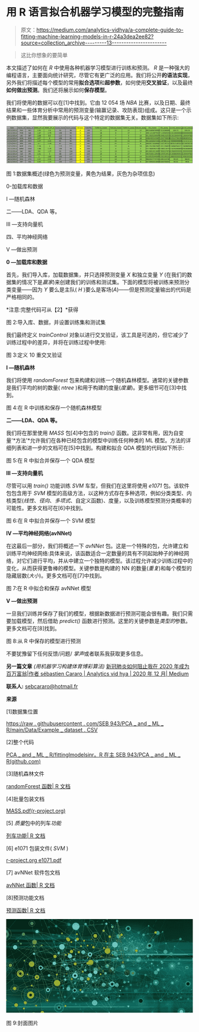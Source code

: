 # 用 R 语言拟合机器学习模型的完整指南

> 原文：<https://medium.com/analytics-vidhya/a-complete-guide-to-fitting-machine-learning-models-in-r-24a3dea2ee82?source=collection_archive---------13----------------------->

> 这比你想象的要简单

本文描述了如何在 *R* 中使用各种机器学习模型进行训练和预测。 *R* 是一种强大的编程语言，主要面向统计研究，尽管它有更广泛的应用。我们将公开**的语法实现**，另外我们将描述每个模型的常用**拟合选项**和**超参数**，如何使用**交叉验证**，以及最终**如何做出预测**。我们还将展示如何**保存模型**。

我们将使用的数据可以在[1]中找到。它由 12 054 场 *NBA* 比赛，以及日期、最终结果和一些体育分析中常用的预测变量(输赢记录、攻防表现)组成。这只是一个示例数据集，显然我要展示的代码与这个特定的数据集无关。数据集如下所示:

![](img/74f150f05e678784f211109536823c10.png)

图 1:数据集概述(绿色为预测变量，黄色为结果，灰色为杂项信息)

0-加载库和数据

I —随机森林

二——LDA、QDA 等。

III —支持向量机

四、平均神经网络

V —做出预测

**0 —加载库和数据**

首先，我们导入库，加载数据集，并只选择预测变量 *X* 和独立变量 *Y* (在我们的数据集的情况下是*赢家*)来创建我们的训练和测试集。下面的模型将被训练来预测分类变量——因为 *Y* 要么是主队( *H* )要么是客场(*A*)——但是预测定量输出的代码是严格相同的。

*注意:完整代码可从【2】*获得

图 2:导入库、数据，并设置训练集和测试集

我们最终定义 *trainControl* 对象以进行交叉验证，该工具是可选的，但它减少了训练过程中的差异，并将在训练过程中使用:

图 3:定义 10 重交叉验证

**I —随机森林**

我们将使用 *randomForest* 包来构建和训练一个随机森林模型。通常的关键参数是我们平均的树的数量( *ntree* )和用于构建的度量(*度量*)。更多细节可在[3]中找到。

图 4:在 R 中训练和保存一个随机森林模型

**二——LDA、QDA 等。**

我们将在那里使用 *MASS* 包[4]中包含的 *train()* 函数。这非常有用，因为自变量'*方法'*允许我们在各种已经包含的模型中训练任何种类的 ML 模型。方法的详细列表和进一步的文档可在[5]中找到。构建和拟合 QDA 模型的代码如下所示:

图 5:在 R 中拟合并保存一个 QDA 模型

**III —支持向量机**

尽管可以用 *train()* 功能训练 *SVM* 车型，但我们在这里将使用 *e1071* 包。该软件包包含用于 *SVM* 模型的高级方法，以这种方式存在多种选项，例如分类类型、内核类型(*线性*、*径向*、*多项式*、自定义函数)、度量，以及训练模型预测分类概率的可能性。更多文档可在[6]中找到。

图 6:在 R 中拟合并保存一个 SVM 模型

**IV —平均神经网络(avNNet)**

在这最后一部分，我们将概述一下 *avNNet* 包。这是一个特殊的包，允许建立和训练平均神经网络:具体来说，该函数适合一定数量的具有不同起始种子的神经网络，对它们进行平均，并从中建立一个独特的模型。该过程允许减少训练过程中的变化，从而获得更鲁棒的模型。关键参数是构建的 NN 的数量(*重复*)和每个模型的隐藏层数(*大小*)。更多文档可在[7]中找到。

图 7:在 R 中拟合和保存 avNNet 模型

**V —做出预测**

一旦我们训练并保存了我们的模型，根据新数据进行预测可能会很有趣。我们只需要加载模型，然后借助 *predict()* 函数进行预测。这里的关键参数是*类型的*参数。更多文档可在[8]找到。

图 8:从 R 中保存的模型进行预测

不要犹豫留下任何反馈/问题/ *掌声*或者联系我获取更多信息。

**另一篇文章** *(用机器学习构建体育博彩算法)* [新冠肺炎如何阻止我在 2020 年成为百万富翁|作者 sébastien Cararo | Analytics vid hya | 2020 年 12 月| Medium](/analytics-vidhya/how-covid-19-prevented-me-from-being-a-millionnaire-in-2020-5b2144e8bdef)

**联系人:** sebcararo@hotmail.fr

**来源**

[1]数据集位置

[https://raw . githubusercontent . com/SEB 943/PCA _ and _ ML _ R/main/Data/Example _ dataset . CSV](https://raw.githubusercontent.com/Seb943/PCA_and_ML_R/main/Data/Example_dataset.csv)

[2]整个代码

[PCA _ and _ ML _ R/fittinglmodelsinr。R 在主 SEB 943/PCA _ and _ ML _ R(github.com)](https://github.com/Seb943/PCA_and_ML_R/blob/main/Codes/FittingMLmodelsInR.R)

[3]随机森林文件

[randomForest 函数| R 文档](https://www.rdocumentation.org/packages/randomForest/versions/4.6-14/topics/randomForest)

[4]批量包装文档

[MASS.pdf(r-project.org)](https://cran.r-project.org/web/packages/MASS/MASS.pdf)

[5] *质量*包中的列车*功能*

[列车功能| R 文档](https://www.rdocumentation.org/packages/caret/versions/4.47/topics/train)

[6] e1071 包装文件( *SVM* )

[r-project.org e1071.pdf](https://cran.r-project.org/web/packages/e1071/e1071.pdf)

[7] avNNet 软件包文档

[avNNet 函数| R 文档](https://www.rdocumentation.org/packages/caret/versions/6.0-86/topics/avNNet)

[8]预测功能文档

[预测函数| R 文档](https://www.rdocumentation.org/packages/stats/versions/3.6.2/topics/predict)

![](img/b3178a300294fd3d63c9623d04b655f4.png)

图 9:封面图片